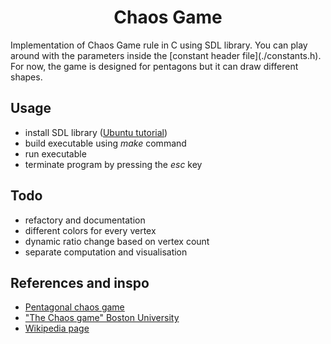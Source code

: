 <h1 align="center">Chaos Game</h1>
Implementation of Chaos Game rule in C using SDL library. You can play around with the parameters inside the [constant header file](./constants.h). For now, the game is designed for pentagons but it can draw different shapes. 

## Usage
- install SDL library ([Ubuntu tutorial](https://gist.github.com/aaangeletakis/3187339a99f7786c25075d4d9c80fad5))
- build executable using *make* command
- run executable
- terminate program by pressing the *esc* key

## Todo
- refactory and documentation
- different colors for every vertex
- dynamic ratio change based on vertex count
- separate computation and visualisation

## References and inspo
- [Pentagonal chaos game](https://www.youtube.com/watch?v=e5wtveGt_tY&list=LL&index=9)
- ["The Chaos game" Boston University](https://math.bu.edu/DYSYS/chaos-game/node1.html)
- [Wikipedia page](https://en.wikipedia.org/wiki/Chaos_game)